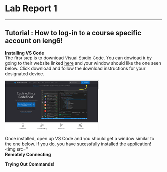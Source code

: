 # Lab Report 1 <br>

---

## Tutorial : How to log-in to a course specific account on ieng6! <br>

**Installing VS Code** <br>
The first step is to download Visual Studio Code. You can dowload it by going to their website linked [here](https://code.visualstudio.com/) and your window should like the one seen below. Click download and follow the download instructions for your designated device.  <br>

<img src="https://github.com/enjrod/cse15l-lab-reports/blob/main/VS%20Code%20SC.png" width="60%" height="50%"> <br>

Once installed, open up VS Code and you should get a window similar to the one below. If you do, you have sucessfully installed the application! <br>
<img src=" <br>
**Remotely Connecting** <br>

**Trying Out Commands!** <br>

